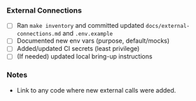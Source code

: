 ### External Connections
- [ ] Ran `make inventory` and committed updated `docs/external-connections.md` and `.env.example`
- [ ] Documented new env vars (purpose, default/mocks)
- [ ] Added/updated CI secrets (least privilege)
- [ ] (If needed) updated local bring-up instructions

### Notes
- Link to any code where new external calls were added.
